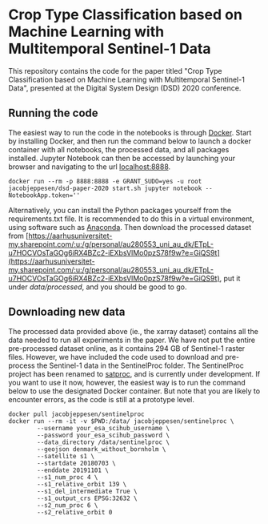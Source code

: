 # Crop Type Classification based on Machine Learning with Multitemporal Sentinel-1 Data
This repository contains the code for the paper titled "Crop Type Classification based on Machine Learning with Multitemporal Sentinel-1 Data", presented at the Digital System Design (DSD) 2020 conference.

## Running the code
The easiest way to run the code in the notebooks is through [Docker](https://www.docker.com/). Start by installing Docker, and then run the command below to launch a docker container with all notebooks, the processed data, and all packages installed. Jupyter Notebook can then be accessed by launching your browser and navigating to the url [localhost:8888](http://localhost:8888).
```
docker run --rm -p 8888:8888 -e GRANT_SUDO=yes -u root jacobjeppesen/dsd-paper-2020 start.sh jupyter notebook --NotebookApp.token=''
```

Alternatively, you can install the Python packages yourself from the requirements.txt file. It is recommended to do this in a virtual environment, using software such as [Anaconda](https://www.anaconda.com/). Then download the processed dataset from [https://aarhusuniversitet-my.sharepoint.com/:u:/g/personal/au280553_uni_au_dk/ETpL-u7HOCVOsTaGOg6iRX4BZc2-iEXbsVlMo0pzS78f9w?e=GiQS9t](https://aarhusuniversitet-my.sharepoint.com/:u:/g/personal/au280553_uni_au_dk/ETpL-u7HOCVOsTaGOg6iRX4BZc2-iEXbsVlMo0pzS78f9w?e=GiQS9t), put it under _data/processed_, and you should be good to go.

## Downloading new data
The processed data provided above (ie., the xarray dataset) contains all the data needed to run all experiments in the paper. We have not put the entire pre-processed dataset online, as it contains 294 GB of Sentinel-1 raster files. However, we have included the code used to download and pre-process the Sentinel-1 data in the SentinelProc folder. The SentinelProc project has been renamed to [satproc](https://github.com/JacobJeppesen/satproc), and is currently under development. If you want to use it now, however, the easiest way is to run the command below to use the designated Docker container. But note that you are likely to encounter errors, as the code is still at a prototype level.
```
docker pull jacobjeppesen/sentinelproc
docker run --rm -it -v $PWD:/data/ jacobjeppesen/sentinelproc \
        --username your_esa_scihub_username \
        --password your_esa_scihub_password \
        --data_directory /data/sentinelproc \
        --geojson denmark_without_bornholm \
        --satellite s1 \
        --startdate 20180703 \
        --enddate 20191101 \
        --s1_num_proc 4 \
        --s1_relative_orbit 139 \
        --s1_del_intermediate True \
        --s1_output_crs EPSG:32632 \
        --s2_num_proc 6 \
        --s2_relative_orbit 0
```